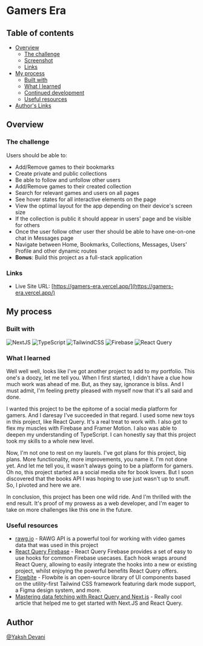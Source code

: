 # Gamers Era

## Table of contents

- [Overview](#overview)
  - [The challenge](#the-challenge)
  - [Screenshot](#screenshot)
  - [Links](#links)
- [My process](#my-process)
  - [Built with](#built-with)
  - [What I learned](#what-i-learned)
  - [Continued development](#continued-development)
  - [Useful resources](#useful-resources)
- [Author's Links](#authors-links)

## Overview

### The challenge

Users should be able to:

- Add/Remove games to their bookmarks
- Create private and public collections
- Be able to follow and unfollow other users
- Add/Remove games to their created collection
- Search for relevant games and users on all pages
- See hover states for all interactive elements on the page
- View the optimal layout for the app depending on their device's screen size
- If the collection is public it should appear in users' page and be visible for others
- Once the user follow other user ther should be able to have one-on-one chat in Messages page
- Navigate between Home, Bookmarks, Collections, Messages, Users' Profile and other dynamic routes
- **Bonus**: Build this project as a full-stack application

### Links

- Live Site URL: [https://gamers-era.vercel.app/](https://gamers-era.vercel.app/)

## My process

### Built with

![NextJS](https://img.shields.io/badge/next.js-000000?style=for-the-badge&logo=nextdotjs&logoColor=white) ![TypeScript](https://img.shields.io/badge/TypeScript-007ACC?style=for-the-badge&logo=typescript&logoColor=white) ![TailwindCSS](https://img.shields.io/badge/Tailwind_CSS-38B2AC?style=for-the-badge&logo=tailwind-css&logoColor=white) ![Firebase](https://img.shields.io/badge/firebase-ffca28?style=for-the-badge&logo=firebase&logoColor=black) ![React Query](https://img.shields.io/badge/React_Query-FF4154?style=for-the-badge&logo=React_Query&logoColor=white)

### What I learned

Well well well, looks like I've got another project to add to my portfolio. This one's a doozy, let me tell you. When I first started, I didn't have a clue how much work was ahead of me. But, as they say, ignorance is bliss. And I must admit, I'm feeling pretty pleased with myself now that it's all said and done.

I wanted this project to be the epitome of a social media platform for gamers. And I daresay I've succeeded in that regard. I used some new toys in this project, like React Query. It's a real treat to work with. I also got to flex my muscles with Firebase and Framer Motion. I also was able to deepen my understanding of TypeScript. I can honestly say that this project took my skills to a whole new level.

Now, I'm not one to rest on my laurels. I've got plans for this project, big plans. More functionality, more improvements, you name it. I'm not done yet. And let me tell you, it wasn't always going to be a platform for gamers. Oh no, this project started as a social media site for book lovers. But I soon discovered that the books API I was hoping to use just wasn't up to snuff. So, I pivoted and here we are.

In conclusion, this project has been one wild ride. And I'm thrilled with the end result. It's proof of my prowess as a web developer, and I'm eager to take on more challenges like this one in the future.

### Useful resources

- [rawg.io](https://rawg.io/apidocs) - RAWG API is a powerful tool for working with video games data that was used in this project
- [React Query Firebase](https://react-query-firebase.invertase.dev/) - React Query Firebase provides a set of easy to use hooks for common Firebase usecases. Each hook wraps around React Query, allowing to easily integrate the hooks into a new or existing project, whilst enjoying the powerful benefits React Query offers.
- [Flowbite](https://flowbite.com/docs/getting-started/introduction/) - Flowbite is an open-source library of UI components based on the utility-first Tailwind CSS framework featuring dark mode support, a Figma design system, and more.
- [Mastering data fetching with React Query and Next.js](https://prateeksurana.me/blog/mastering-data-fetching-with-react-query-and-next-js/) - Really cool article that helped me to get started with Next.JS and React Query.

## Author

[@Yaksh Devani](https://github.com/yaksh-devani/)
